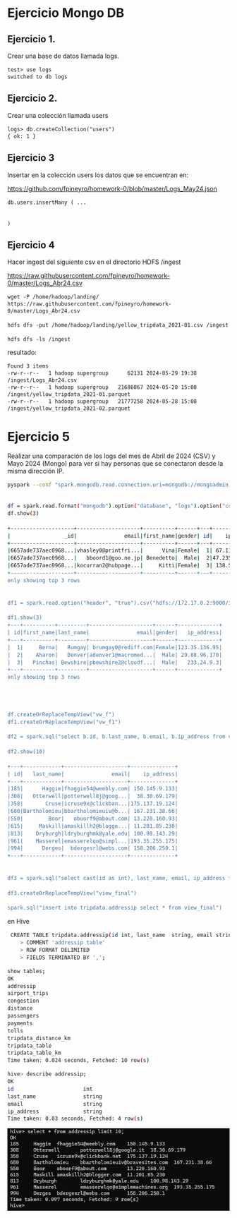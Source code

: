 
# Ejercicio Mongo DB



## Ejercicio 1. 

 Crear una base de datos llamada logs.

    test> use logs
    switched to db logs



## Ejercicio 2. 

Crear una colección llamada users

    logs> db.createCollection("users")
    { ok: 1 }



## Ejercicio 3

Insertar en la colección users los datos que se encuentran en:

 https://github.com/fpineyro/homework-0/blob/master/Logs_May24.json


    db.users.insertMany ( ...


    )


## Ejercicio 4 

Hacer ingest del siguiente csv en el directorio HDFS /ingest

https://raw.githubusercontent.com/fpineyro/homework-0/master/Logs_Abr24.csv


    wget -P /home/hadoop/landing/ https://raw.githubusercontent.com/fpineyro/homework-0/master/Logs_Abr24.csv

    hdfs dfs -put /home/hadoop/landing/yellow_tripdata_2021-01.csv /ingest

    hdfs dfs -ls /ingest


resultado:

    Found 3 items
    -rw-r--r--   1 hadoop supergroup      62131 2024-05-29 19:38 /ingest/Logs_Abr24.csv
    -rw-r--r--   1 hadoop supergroup   21686067 2024-05-28 15:08 /ingest/yellow_tripdata_2021-01.parquet
    -rw-r--r--   1 hadoop supergroup   21777258 2024-05-28 15:08 /ingest/yellow_tripdata_2021-02.parquet


# Ejercicio 5

Realizar una comparación de los logs del mes de Abril de 2024 (CSV) y Mayo 2024
(Mongo) para ver si hay personas que se conectaron desde la misma dirección IP.

```sh
pyspark --conf "spark.mongodb.read.connection.uri=mongodb://mongoadmin:edvai@172.17.0.3:27017/?authSource=admin&authMechanism=SCRAM-SHA-1" \--packages org.mongodb.spark:mongo-spark-connector_2.12:10.2.1
```

```sh

df = spark.read.format("mongodb").option("database", "logs").option("collection", "users").load()
df.show(3)

+--------------------+--------------------+----------+------+---+--------------+---------+
|                 _id|               email|first_name|gender| id|    ip_address|last_name|
+--------------------+--------------------+----------+------+---+--------------+---------+
|6657ade737aec0968...|vhasley0@printfri...|      Vina|Female|  1| 67.119.206.64|   Hasley|
|6657ade737aec0968...|   bboord1@goo.ne.jp| Benedetto|  Male|  2|47.235.253.124|    Boord|
|6657ade737aec0968...|kocurran2@hubpage...|     Kitti|Female|  3| 138.50.139.15| O'Curran|
+--------------------+--------------------+----------+------+---+--------------+---------+
only showing top 3 rows


df1 = spark.read.option("header", "true").csv("hdfs://172.17.0.2:9000/ingest/Logs_Abr24.csv")

df1.show(3)
+---+----------+---------+--------------------+------+-------------+
| id|first_name|last_name|               email|gender|   ip_address|
+---+----------+---------+--------------------+------+-------------+
|  1|     Berna|   Rumgay| brumgay0@rediff.com|Female|123.35.136.95|
|  2|    Aharon|   Denver|adenver1@macromed...|  Male| 29.88.96.170|
|  3|   Pinchas| Bewshire|pbewshire2@cloudf...|  Male|   233.24.9.3|
+---+----------+---------+--------------------+------+-------------+
only showing top 3 rows




df.createOrReplaceTempView("vw_f")
df1.createOrReplaceTempView("vw_f1")

df2 = spark.sql("select b.id, b.last_name, b.email, b.ip_address from vw_f as a join vw_f1 as b on a.ip_address = b.ip_address")

df2.show(10)

+---+------------+--------------------+--------------+
| id|   last_name|               email|    ip_address|
+---+------------+--------------------+--------------+
|185|      Haggie|fhaggie54@weebly.com| 150.145.9.133|
|308|   Otterwell|potterwell8j@goog...|  38.30.69.179|
|358|       Cruse|icruse9x@clickban...|175.137.19.124|
|680|Bartholomieu|bbartholomieuiv@b...| 167.231.38.66|
|550|        Boor|   oboorf9@about.com| 13.220.160.93|
|615|     Maskill|amaskillh2@blogge...| 11.201.85.230|
|813|    Dryburgh|ldryburghmk@yale.edu| 100.98.143.29|
|961|    Masserel|emasserelqo@simpl...|193.35.255.175|
|994|      Derges|  bdergesrl@webs.com| 158.206.250.1|
+---+------------+--------------------+--------------+


df3 = spark.sql("select cast(id as int), last_name, email, ip_address from view_cast")

df3.createOrReplaceTempView("view_final")

spark.sql("insert into tripdata.addressip select * from view_final")

```

en Hive

```sh
 CREATE TABLE tripdata.addressip(id int, last_name  string, email string, ip_address string)
    > COMMENT 'addressip table'
    > ROW FORMAT DELIMITED
    > FIELDS TERMINATED BY ',';
```

```sh
show tables;
OK
addressip
airport_trips
congestion
distance
passengers
payments
tolls
tripdata_distance_km
tripdata_table
tripdata_table_km
Time taken: 0.024 seconds, Fetched: 10 row(s)
```
```sh
hive> describe addressip;
OK
id                      int
last_name               string
email                   string
ip_address              string
Time taken: 0.03 seconds, Fetched: 4 row(s)

```
![alt text](hive.png)